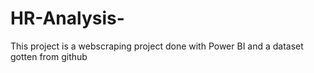 # HR-Analysis-
This project is a webscraping project done with Power BI and a dataset gotten from github
